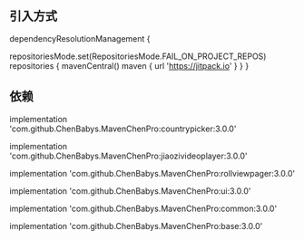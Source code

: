 ## 引入方式

dependencyResolutionManagement {

repositoriesMode.set(RepositoriesMode.FAIL_ON_PROJECT_REPOS)
	repositories {
		mavenCentral()
		maven { url 'https://jitpack.io' }
		}
	}

## 依赖

  implementation 'com.github.ChenBabys.MavenChenPro:countrypicker:3.0.0'
  
  implementation 'com.github.ChenBabys.MavenChenPro:jiaozivideoplayer:3.0.0'
  
  implementation 'com.github.ChenBabys.MavenChenPro:rollviewpager:3.0.0'
  
  implementation 'com.github.ChenBabys.MavenChenPro:ui:3.0.0'
  
  implementation 'com.github.ChenBabys.MavenChenPro:common:3.0.0'
  
  implementation 'com.github.ChenBabys.MavenChenPro:base:3.0.0'
